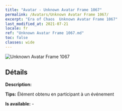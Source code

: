 ```yaml
---
title: "Avatar - Unknown Avatar Frame 1067"
permalink: /Avatars/Unknown Avatar Frame 1067/
excerpt: "Era of Chaos  Unknown Avatar Frame 1067"
last_modified_at: 2021-07-21
locale: fr
ref: "Unknown Avatar Frame 1067.md"
toc: false
classes: wide
---
```

 ![Unknown Avatar Frame 1067](/images/a/avatarFrame_67.png)

## Détails

 **Description:**  

 **Tips:** Élément obtenu en participant à un événement 

 **Is available:**  - 

